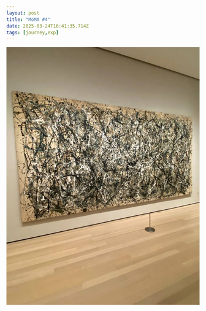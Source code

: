 ```yaml
---
layout: post
title: "MoMA #4"
date: 2025-03-24T16:41:35.714Z
tags: [journey,exp]
---
```


![MoMA #4](/assets/images/2025-03-24-image164135.png)

